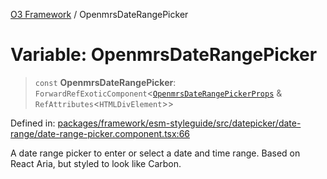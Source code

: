 [O3 Framework](../API.md) / OpenmrsDateRangePicker

# Variable: OpenmrsDateRangePicker

> `const` **OpenmrsDateRangePicker**: `ForwardRefExoticComponent`\<[`OpenmrsDateRangePickerProps`](../interfaces/OpenmrsDateRangePickerProps.md) & `RefAttributes`\<`HTMLDivElement`\>\>

Defined in: [packages/framework/esm-styleguide/src/datepicker/date-range/date-range-picker.component.tsx:66](https://github.com/habeshabro/openmrs-esm-core/blob/main/packages/framework/esm-styleguide/src/datepicker/date-range/date-range-picker.component.tsx#L66)

A date range picker to enter or select a date and time range. Based on React Aria, but styled to look like Carbon.
